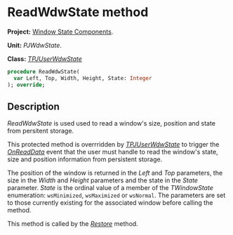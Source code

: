 # ReadWdwState method #

**Project:** [Window State Components](WindowStateComponents.md).

**Unit:** _PJWdwState_.

**Class:** _[TPJUserWdwState](TPJUserWdwState.md)_

```pascal
procedure ReadWdwState(
  var Left, Top, Width, Height, State: Integer
); override;
```

## Description ##

_ReadWdwState_ is used  used to read a window's size, position and state from persitent storage.

This protected method is overrridden by _[TPJUserWdwState](TPJUserWdwState.md)_ to trigger the _[OnReadData](TPJUserWdwStateOnReadData.md)_ event that the user must handle to read the window's state, size and position information from persistent storage.

The position of the window is returned in the _Left_ and _Top_ parameters, the size in the _Width_ and _Height_ parameters and the state in the _State_ parameter. _State_ is the ordinal value of a member of the _TWindowState_ enumeration: `wsMinimized`, `wsMaximized` or `wsNormal`. The parameters are set to those currently existing for the associated window before calling the method.

This method is called by the _[Restore](TPJUserWdwStateRestore.md)_ method.